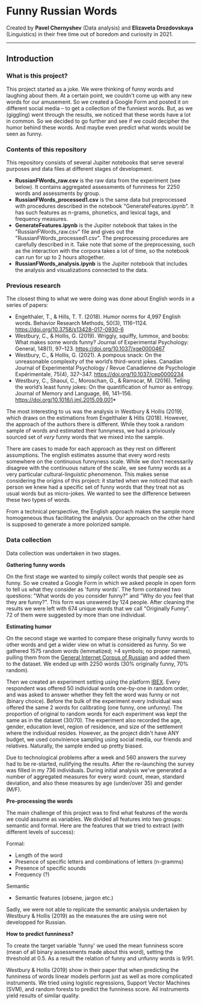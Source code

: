# Funny Russian Words

Created by **Pavel Chernyshev** (Data analysis) and **Elizaveta Drozdovskaya** (Linguistics) in their free time out of boredom and curiosity in 2021.

------

## Introduction

### What is this project?

This project started as a joke. We were thinking of funny words and laughing about them. At a certain point, we couldn't come up with any new words for our amusement. So we created a Google Form and posted it on different social media – to get a collection of the funniest words.
But, as we (giggling) went through the results, we noticed that these words have a lot in common. So we decided to go further and see if we could decipher the humor behind these words. And maybe even predict what words would be seen as funny.
    
### Contents of this repository

This repository consists of several Jupiter notebooks that serve several purposes and data files at different stages of development.

- **RussianFWords_raw.csv** is the raw data from the experiment (see below). It contains aggregated assessments of funniness for 2250 words and assessments by group.
- **RussianFWords_processed1.csv** is the same data but preprocessed with procedures described in the notebook "GenerateFeatures.ipynb". It has such features as n-grams, phonetics, and lexical tags, and frequency measures.
- **GenerateFeatures.ipynb** is the Jupiter notebook that takes in the "RussianFWords_raw.csv" file and gives out the "RussianFWords_processed1.csv". The preprocessing procedures are carefully described in it. Take note that some of the preprocessing, such as the interaction with the corpora takes a lot of time, so the notebook can run for up to 2 hours altogether.
- **RussianFWords_analysis.ipynb** is the Jupiter notebook that includes the analysis and visualizations connected to the data.

### Previous research

The closest thing to what we were doing was done about English words in a series of papers:

- Engelthaler, T., & Hills, T. T. (2018). Humor norms for 4,997 English words. Behavior Research Methods, 50(3), 1116–1124. https://doi.org/10.3758/s13428-017-0930-6
- Westbury, C., & Hollis, G. (2019). Wriggly, squiffy, lummox, and boobs: What makes some words funny? Journal of Experimental Psychology: General, 148(1), 97–123. https://doi.org/10.1037/xge0000467
- Westbury, C., & Hollis, G. (2021). A pompous snack: On the unreasonable complexity of the world’s third-worst jokes. Canadian Journal of Experimental Psychology / Revue Canadienne de Psychologie Expérimentale, 75(4), 327–347. https://doi.org/10.1037/cep0000234
- Westbury, C., Shaoul, C., Moroschan, G., & Ramscar, M. (2016). Telling the world’s least funny jokes: On the quantification of humor as entropy. Journal of Memory and Language, 86, 141–156. https://doi.org/10.1016/j.jml.2015.09.001*

The most interesting to us was the analysis in Westbury & Hollis (2019), which draws on the estimations from Engelthaler & Hills (2018). However, the approach of the authors there is different. While they took a random sample of words and estimated their funnyness, we had a priviously sourced set of *very* funny words that we mixed into the sample.

There are cases to made for each approach as they rest on different assumptions. The english estimates assume that every word rests somewhere on the continuous funnyness scale. While we don't necessarily disagree with the continuous nature of the scale, we see funny words as a very particular cultural-linguistic phenomenon. This makes sense considering the origins of this project: it started when we noticed that each person we knew had a specific set of funny words that they treat not as usual words but as micro-jokes. We wanted to see the difference between these two types of words.

From a technical perspective, the English approach makes the sample more homogeneous thus facilitating the analysis. Our approach on the other hand is supposed to generate a more polorized sample. 

### Data collection
    
Data collection was undertaken in two stages.

**Gathering funny words**

On the first stage we wanted to simply collect words that people see as funny. So we created a Google Form in which we asked people in open form to tell us what they consider as 'funny words'.
The form contained two questions: "What words do you consider funny?" and "Why do you feel that they are funny?".
This form was unswered by 124 people. After cleaning the results we were left with 674 unique words that we call "Originally Funny". 72 of them were suggested by more than one individual.

**Estimating humor**

On the second stage we wanted to compare these originally funny words to other words and get a wider view on what is considered as funny. So we gathered 1575 random words (lemmatized; >4 symbols; no proper names), pulling them from the [General Internet Corpus of Russian](http://www.webcorpora.ru/) and added them to the dataset. We ended up with 2250 words (30% originally funny, 70% random).

Then we created an experiment setting using the platform [IBEX](https://spellout.net/ibexfarm). Every respondent was offered 50 individual words one-by-one in random order, and was asked to answer whether they felt the word was funny or not (binary choice). Before the bulk of the experiment every individual was offered the same 2 words for calibrating (one funny, one unfunny). The proportion of original to random words for each experiment was kept the same as in the dataset (30/70). The experiment also recorded the age, gender, education level, region of residence, and size of the settlement where the individual resides. However, as the project didn't have ANY budget, we used convinience sampling using social media, our friends and relatives. Naturally, the sample ended up pretty biased.

Due to technological problems after a week and 560 answers the survey had to be re-started, nullifying the results. After the re-launching the survey was filled in my 736 individuals. During initial analysis we've generated a number of aggregated measures for every word: count, mean, standard deviation, and also these measures by age (under/over 35) and gender (M/F).

**Pre-processing the words**

The main challenge of this project was to find what features of the words we could assume as variables. We divided all features into two groups: semantic and formal. Here are the features that we tried to extract (with different levels of success):

Formal:
- Length of the word
- Presence of specific letters and combinations of letters (n-gramms)
- Presence of specific sounds
- Frequency (?)

Semantic
- Semantic features (obsene, jargon etc.)

Sadly, we were not able to replicate the semantic analysis undertaken by Westbury & Hollis (2019) as the measures the are using were not developped for Russian. 

**How to predict funniness?**

To create the target variable 'funny' we used the mean funniness score (mean of all binary assessments made about this word), setting the threshold at 0.5. As a result the relation of funny and unfunny words is 9/91. 
    
Westbury & Hollis (2019) show in their paper that when predicting the funniness of words linear models perform just as well as more complicated instruments. We tried using logistic regressions, Support Vector Machines (SVM), and random forests to predict the funniness score. All instruments yield results of similar quality.
